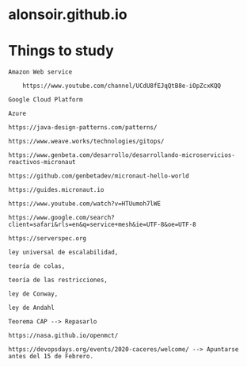 # alonsoir.github.io

# Things to study

	Amazon Web service

		https://www.youtube.com/channel/UCdU8fEJqQtB8e-iOpZcxKQQ

	Google Cloud Platform

	Azure

	https://java-design-patterns.com/patterns/

	https://www.weave.works/technologies/gitops/

	https://www.genbeta.com/desarrollo/desarrollando-microservicios-reactivos-micronaut

	https://github.com/genbetadev/micronaut-hello-world

	https://guides.micronaut.io

	https://www.youtube.com/watch?v=HTUumoh7lWE

	https://www.google.com/search?client=safari&rls=en&q=service+mesh&ie=UTF-8&oe=UTF-8

	https://serverspec.org

	ley universal de escalabilidad, 

	teoría de colas, 

	teoría de las restricciones, 

	ley de Conway, 

	ley de Andahl

	Teorema CAP --> Repasarlo

	https://nasa.github.io/openmct/

	https://devopsdays.org/events/2020-caceres/welcome/ --> Apuntarse antes del 15 de Febrero.


